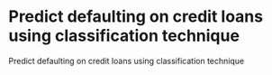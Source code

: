 # Predict defaulting on credit loans using classification technique
 Predict defaulting on credit loans using classification technique
